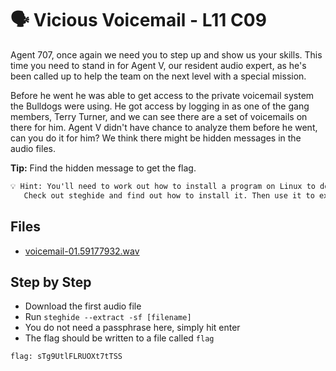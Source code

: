 # 🗣 Vicious Voicemail - L11 C09

Agent 707, once again we need you to step up and show us your skills. This time you need to stand in for Agent V, our resident audio expert, as he's been called up to help the team on the next level with a special mission.

Before he went he was able to get access to the private voicemail system the Bulldogs were using. He got access by logging in as one of the gang members, Terry Turner, and we can see there are a set of voicemails on there for him. Agent V didn't have chance to analyze them before he went, can you do it for him? We think there might be hidden messages in the audio files.

**Tip:** Find the hidden message to get the flag.

```txt
💡 Hint: You'll need to work out how to install a program on Linux to do this one.
   Check out steghide and find out how to install it. Then use it to extract the hidden message.
```

## Files

- [voicemail-01.59177932.wav](/assets/viciousvoicemail1.vaw)

## Step by Step

- Download the first audio file
- Run `steghide --extract -sf [filename]`
- You do not need a passphrase here, simply hit enter
- The flag should be written to a file called `flag`

`flag: sTg9UtlFLRUOXt7tTSS`
